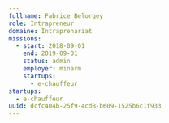 ```yaml
---
fullname: Fabrice Belorgey
role: Intrapreneur
domaine: Intraprenariat
missions:
  - start: 2018-09-01
    end: 2019-09-01
    status: admin
    employer: minarm
    startups:
      - e-chauffeur
startups:
  - e-chauffeur
uuid: dcfc404b-25f9-4cd8-b609-1525b6c1f933
---
```

